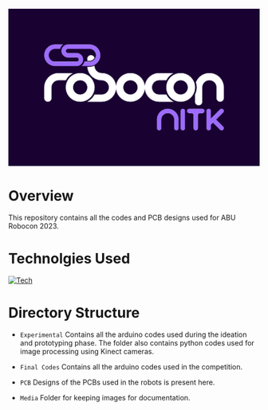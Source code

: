 ![CRN Logo](Media/CRN%20Logo.png)

# Overview
This repository contains all the codes and PCB designs used for ABU Robocon 2023.

# Technolgies Used
[![Tech](https://skillicons.dev/icons?i=arduino,python,c)](https://skillicons.dev)

# Directory Structure

- ```Experimental``` Contains all the arduino codes used during the ideation and prototyping phase. The folder also contains python codes used for image processing using Kinect cameras.

- ```Final Codes``` Contains all the arduino codes used in the competition.

- ```PCB``` Designs of the PCBs used in the robots is present here.

- ```Media``` Folder for keeping images for documentation.
